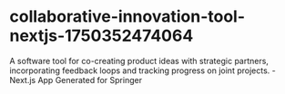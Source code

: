 # collaborative-innovation-tool-nextjs-1750352474064
A software tool for co-creating product ideas with strategic partners, incorporating feedback loops and tracking progress on joint projects. - Next.js App Generated for Springer
